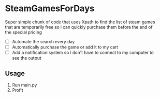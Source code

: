 # SteamGamesForDays
 
Super simple chunk of code that uses Xpath to find the list of steam games that are temporarily free so I can quickly purchase them before the end of the special pricing
 
- [ ] Automate the search every day
- [ ] Automatically purchase the game or add it to my cart
- [ ] Add a notification system so I don't have to connect to my computer to see the output

## Usage
1) Run main.py
2) Profit
